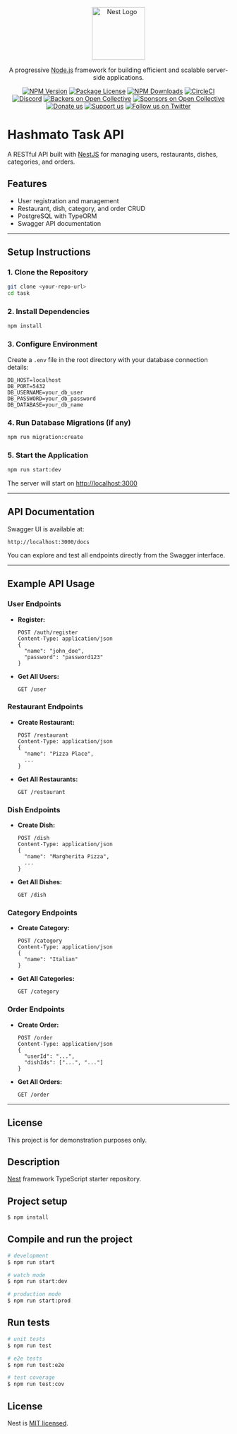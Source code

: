 <p align="center">
  <a href="http://nestjs.com/" target="blank"><img src="https://nestjs.com/img/logo-small.svg" width="120" alt="Nest Logo" /></a>
</p>

[circleci-image]: https://img.shields.io/circleci/build/github/nestjs/nest/master?token=abc123def456
[circleci-url]: https://circleci.com/gh/nestjs/nest

  <p align="center">A progressive <a href="http://nodejs.org" target="_blank">Node.js</a> framework for building efficient and scalable server-side applications.</p>
    <p align="center">
<a href="https://www.npmjs.com/~nestjscore" target="_blank"><img src="https://img.shields.io/npm/v/@nestjs/core.svg" alt="NPM Version" /></a>
<a href="https://www.npmjs.com/~nestjscore" target="_blank"><img src="https://img.shields.io/npm/l/@nestjs/core.svg" alt="Package License" /></a>
<a href="https://www.npmjs.com/~nestjscore" target="_blank"><img src="https://img.shields.io/npm/dm/@nestjs/common.svg" alt="NPM Downloads" /></a>
<a href="https://circleci.com/gh/nestjs/nest" target="_blank"><img src="https://img.shields.io/circleci/build/github/nestjs/nest/master" alt="CircleCI" /></a>
<a href="https://discord.gg/G7Qnnhy" target="_blank"><img src="https://img.shields.io/badge/discord-online-brightgreen.svg" alt="Discord"/></a>
<a href="https://opencollective.com/nest#backer" target="_blank"><img src="https://opencollective.com/nest/backers/badge.svg" alt="Backers on Open Collective" /></a>
<a href="https://opencollective.com/nest#sponsor" target="_blank"><img src="https://opencollective.com/nest/sponsors/badge.svg" alt="Sponsors on Open Collective" /></a>
  <a href="https://paypal.me/kamilmysliwiec" target="_blank"><img src="https://img.shields.io/badge/Donate-PayPal-ff3f59.svg" alt="Donate us"/></a>
    <a href="https://opencollective.com/nest#sponsor"  target="_blank"><img src="https://img.shields.io/badge/Support%20us-Open%20Collective-41B883.svg" alt="Support us"></a>
  <a href="https://twitter.com/nestframework" target="_blank"><img src="https://img.shields.io/twitter/follow/nestframework.svg?style=social&label=Follow" alt="Follow us on Twitter"></a>
</p>
  <!--[![Backers on Open Collective](https://opencollective.com/nest/backers/badge.svg)](https://opencollective.com/nest#backer)
  [![Sponsors on Open Collective](https://opencollective.com/nest/sponsors/badge.svg)](https://opencollective.com/nest#sponsor)-->

# Hashmato Task API

A RESTful API built with [NestJS](https://nestjs.com/) for managing users, restaurants, dishes, categories, and orders. 

## Features
- User registration and management
- Restaurant, dish, category, and order CRUD
- PostgreSQL with TypeORM
- Swagger API documentation

---

## Setup Instructions

### 1. Clone the Repository
```bash
git clone <your-repo-url>
cd task
```

### 2. Install Dependencies
```bash
npm install
```

### 3. Configure Environment
Create a `.env` file in the root directory with your database connection details:
```env
DB_HOST=localhost
DB_PORT=5432
DB_USERNAME=your_db_user
DB_PASSWORD=your_db_password
DB_DATABASE=your_db_name
```

### 4. Run Database Migrations (if any)
```bash
npm run migration:create
```

### 5. Start the Application
```bash
npm run start:dev
```

The server will start on [http://localhost:3000](http://localhost:3000)

---

## API Documentation

Swagger UI is available at:

```
http://localhost:3000/docs
```

You can explore and test all endpoints directly from the Swagger interface.

---

## Example API Usage

### User Endpoints
- **Register:**
  ```http
  POST /auth/register
  Content-Type: application/json
  {
    "name": "john_doe",
    "password": "password123"
  }
  ```
- **Get All Users:**
  ```http
  GET /user
  ```

### Restaurant Endpoints
- **Create Restaurant:**
  ```http
  POST /restaurant
  Content-Type: application/json
  {
    "name": "Pizza Place",
    ...
  }
  ```
- **Get All Restaurants:**
  ```http
  GET /restaurant
  ```

### Dish Endpoints
- **Create Dish:**
  ```http
  POST /dish
  Content-Type: application/json
  {
    "name": "Margherita Pizza",
    ...
  }
  ```
- **Get All Dishes:**
  ```http
  GET /dish
  ```

### Category Endpoints
- **Create Category:**
  ```http
  POST /category
  Content-Type: application/json
  {
    "name": "Italian"
  }
  ```
- **Get All Categories:**
  ```http
  GET /category
  ```

### Order Endpoints
- **Create Order:**
  ```http
  POST /order
  Content-Type: application/json
  {
    "userId": "...",
    "dishIds": ["...", "..."]
  }
  ```
- **Get All Orders:**
  ```http
  GET /order
  ```

---

## License
This project is for demonstration purposes only.

## Description

[Nest](https://github.com/nestjs/nest) framework TypeScript starter repository.

## Project setup

```bash
$ npm install
```

## Compile and run the project

```bash
# development
$ npm run start

# watch mode
$ npm run start:dev

# production mode
$ npm run start:prod
```

## Run tests

```bash
# unit tests
$ npm run test

# e2e tests
$ npm run test:e2e

# test coverage
$ npm run test:cov
```

## License

Nest is [MIT licensed](https://github.com/nestjs/nest/blob/master/LICENSE).
